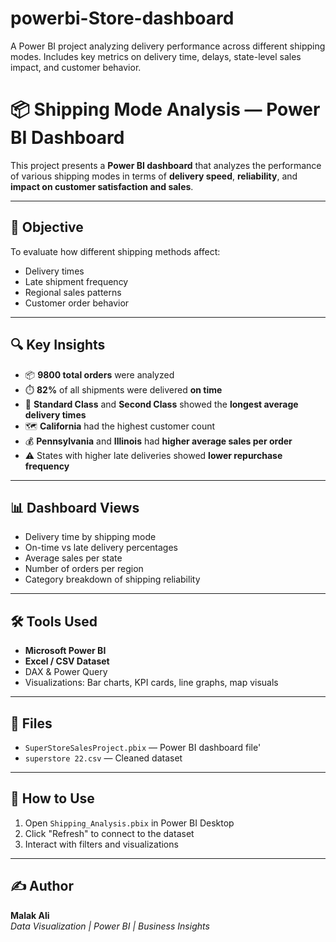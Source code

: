 # powerbi-Store-dashboard
A Power BI project analyzing delivery performance across different shipping modes. Includes key metrics on delivery time, delays, state-level sales impact, and customer behavior.
# 📦 Shipping Mode Analysis — Power BI Dashboard

This project presents a **Power BI dashboard** that analyzes the performance of various shipping modes in terms of **delivery speed**, **reliability**, and **impact on customer satisfaction and sales**.

---

## 🧠 Objective

To evaluate how different shipping methods affect:
- Delivery times
- Late shipment frequency
- Regional sales patterns
- Customer order behavior

---

## 🔍 Key Insights

- 📦 **9800 total orders** were analyzed
- ⏱️ **82%** of all shipments were delivered **on time**
- 🚚 **Standard Class** and **Second Class** showed the **longest average delivery times**
- 🗺️ **California** had the highest customer count
- 💰 **Pennsylvania** and **Illinois** had **higher average sales per order**
- ⚠️ States with higher late deliveries showed **lower repurchase frequency**

---

## 📊 Dashboard Views

- Delivery time by shipping mode
- On-time vs late delivery percentages
- Average sales per state
- Number of orders per region
- Category breakdown of shipping reliability

---

## 🛠️ Tools Used

- **Microsoft Power BI**
- **Excel / CSV Dataset**
- DAX & Power Query
- Visualizations: Bar charts, KPI cards, line graphs, map visuals

---

## 📁 Files

- `SuperStoreSalesProject.pbix` — Power BI dashboard file'
- `superstore 22.csv` — Cleaned dataset

---

## 🚀 How to Use

1. Open `Shipping_Analysis.pbix` in Power BI Desktop
2. Click "Refresh" to connect to the dataset
3. Interact with filters and visualizations

---

## ✍️ Author

**Malak Ali**  
_Data Visualization | Power BI | Business Insights_

